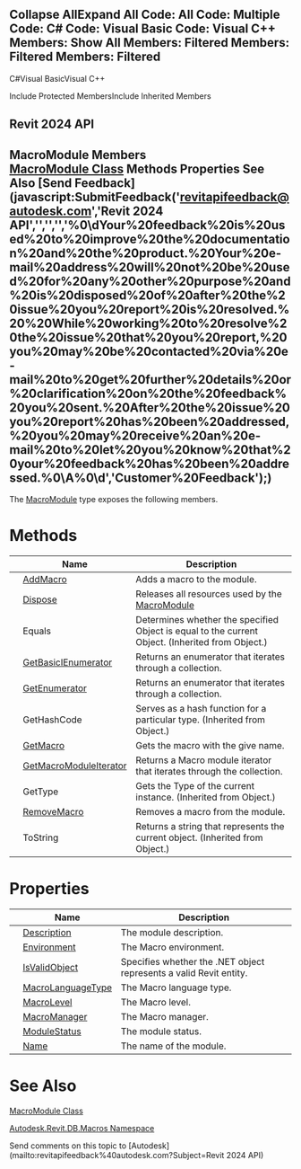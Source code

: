 ﻿

Collapse AllExpand All Code: All Code: Multiple Code: C# Code: Visual Basic Code: Visual C++  Members: Show All Members: Filtered Members: Filtered Members: Filtered   
---  
  
C#Visual BasicVisual C++

Include Protected MembersInclude Inherited Members

Revit 2024 API  
---  
MacroModule Members  
[MacroModule Class](d604a3cb-4f41-78a8-6353-270c566ac661.md) Methods Properties See Also [Send Feedback](javascript:SubmitFeedback\('revitapifeedback@autodesk.com','Revit 2024 API','','','','%0\\dYour%20feedback%20is%20used%20to%20improve%20the%20documentation%20and%20the%20product.%20Your%20e-mail%20address%20will%20not%20be%20used%20for%20any%20other%20purpose%20and%20is%20disposed%20of%20after%20the%20issue%20you%20report%20is%20resolved.%20%20While%20working%20to%20resolve%20the%20issue%20that%20you%20report,%20you%20may%20be%20contacted%20via%20e-mail%20to%20get%20further%20details%20or%20clarification%20on%20the%20feedback%20you%20sent.%20After%20the%20issue%20you%20report%20has%20been%20addressed,%20you%20may%20receive%20an%20e-mail%20to%20let%20you%20know%20that%20your%20feedback%20has%20been%20addressed.%0\\A%0\\d','Customer%20Feedback'\);)  
---  
  
The [MacroModule](d604a3cb-4f41-78a8-6353-270c566ac661.md) type exposes the following members.

# Methods

|  | Name | Description |
| --- | --- | --- |
|  | [AddMacro](d1a54b7e-5a69-c2f1-f9ba-3e00b5c2c7fc.md) | Adds a macro to the module. |
|  | [Dispose](4b8b35ea-bd98-b0fd-a98b-a455ad72bd06.md) | Releases all resources used by the [MacroModule](d604a3cb-4f41-78a8-6353-270c566ac661.md) |
|  | Equals | Determines whether the specified Object is equal to the current Object. (Inherited from Object.) |
|  | [GetBasicIEnumerator](7bf5bbe7-6455-1e79-ea3e-1c8aa6219036.md) | Returns an enumerator that iterates through a collection. |
|  | [GetEnumerator](6c8ce9f0-c84a-625d-c7fe-66eb5345c31d.md) | Returns an enumerator that iterates through a collection. |
|  | GetHashCode | Serves as a hash function for a particular type.  (Inherited from Object.) |
|  | [GetMacro](c19af6ed-efb5-3d99-859f-5b82b73c3548.md) | Gets the macro with the give name. |
|  | [GetMacroModuleIterator](852610f9-f354-fe96-5bfd-a0821ada7fa0.md) | Returns a Macro module iterator that iterates through the collection. |
|  | GetType | Gets the Type of the current instance. (Inherited from Object.) |
|  | [RemoveMacro](66e8c11a-60fc-3046-de82-55020a2ceb3f.md) | Removes a macro from the module. |
|  | ToString | Returns a string that represents the current object. (Inherited from Object.) |
  
# Properties

|  | Name | Description |
| --- | --- | --- |
|  | [Description](a047222b-cccb-dcdc-ef88-323caff17d40.md) | The module description. |
|  | [Environment](11c35a69-a991-57b9-6a2b-7a91f0b38578.md) | The Macro environment. |
|  | [IsValidObject](3ae28cc1-ba19-6e32-c326-ab32d06151ca.md) | Specifies whether the .NET object represents a valid Revit entity. |
|  | [MacroLanguageType](e932dcf6-8966-3733-d951-082396590d5e.md) | The Macro language type. |
|  | [MacroLevel](94983497-52ec-c444-a712-c81dec19db74.md) | The Macro level. |
|  | [MacroManager](27324968-a822-dda4-c8ea-31ce7593fd8a.md) | The Macro manager. |
|  | [ModuleStatus](b207020a-8f53-71b1-6471-55c41e6066a2.md) | The module status. |
|  | [Name](8680a185-af3c-c202-d252-0c6ecdf752f0.md) | The name of the module. |
  
# See Also

[MacroModule Class](d604a3cb-4f41-78a8-6353-270c566ac661.md)

[Autodesk.Revit.DB.Macros Namespace](8b8f9876-f4c2-abff-fc5b-79e337d84e01.md)

Send comments on this topic to [Autodesk](mailto:revitapifeedback%40autodesk.com?Subject=Revit 2024 API)